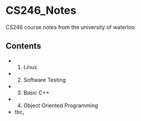 # CS246_Notes
CS246 course notes from the university of waterloo

## Contents
- 1. Linux
- 2. Software Testing
- 3. Basic C++
- 4. Object Oriented Programming
- tbc,
